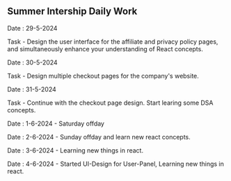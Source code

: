 Summer Intership Daily Work
---------------------------------

Date : 29-5-2024
    
Task
    - Design the user interface for the affiliate and privacy policy pages, and simultaneously 
    enhance your understanding of React concepts.


Date : 30-5-2024

Task 
    - Design multiple checkout pages for the company's website.


Date : 31-5-2024

Task
    - Continue with the checkout page design. Start learing some DSA concepts.


Date : 1-6-2024
    - Saturday offday


Date : 2-6-2024
    - Sunday offday and learn new react concepts.


Date : 3-6-2024
    - Learning new things in react.


Date : 4-6-2024
    - Started UI-Design for User-Panel, Learning new things in react.

